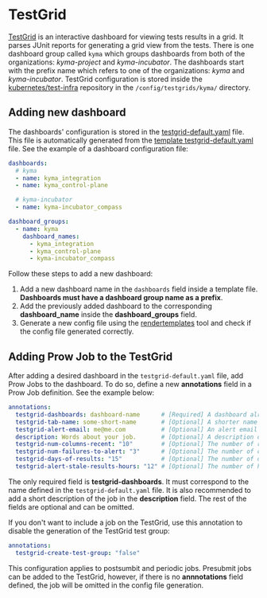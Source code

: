 # TestGrid

[TestGrid](https://testgrid.k8s.io) is an interactive dashboard for viewing tests results in a grid. It parses JUnit reports for generating a grid view from the tests.
There is one dashboard group called `kyma` which groups dashboards from both of the organizations: *kyma-project* and *kyma-incubator*. The dashboards start with the prefix name which refers to one of the organizations: *kyma* and *kyma-incubator*.
TestGrid configuration is stored inside the [kubernetes/test-infra](https://github.com/kubernetes/test-infra/tree/master/config/testgrids/kyma) repository in the `/config/testgrids/kyma/` directory.

## Adding new dashboard

The dashboards' configuration is stored in the [testgrid-default.yaml](https://github.com/kyma-project/test-infra/tree/main/prow/testgrid-default.yaml) file.
This file is automatically generated from the [template testgrid-default.yaml](https://github.com/kyma-project/test-infra/blob/main/templates/templates/testgrid-default.yaml) file. See the example of a dashboard configuration file:
```yaml
dashboards:
  # kyma
  - name: kyma_integration
  - name: kyma_control-plane

  # kyma-incubator
  - name: kyma-incubator_compass

dashboard_groups:
  - name: kyma
    dashboard_names:
      - kyma_integration
      - kyma_control-plane
      - kyma-incubator_compass
```
Follow these steps to add a new dashboard:

1. Add a new dashboard name in the `dashboards` field inside a template file. **Dashboards must have a dashboard group name as a prefix**.
2. Add the previously added dashboard to the corresponding **dashboard_name** inside the **dashboard_groups** field.
3. Generate a new config file using the [rendertemplates](https://github.com/kyma-project/test-infra/tree/main/development/tools/cmd/rendertemplates) tool and check if the config file generated correctly.

## Adding Prow Job to the TestGrid

After adding a desired dashboard in the `testgrid-default.yaml` file, add Prow Jobs to the dashboard. To do so, define a new **annotations** field in a Prow Job definition. See the example below:
```yaml
annotations:
  testgrid-dashboards: dashboard-name      # [Required] A dashboard already defined in a config.yaml.
  testgrid-tab-name: some-short-name       # [Optional] A shorter name for the tab. If omitted, just uses the job name.
  testgrid-alert-email: me@me.com          # [Optional] An alert email that will be applied to the tab created in the first dashboard specified in testgrid-dashboards.
  description: Words about your job.       # [Optional] A description of your job. If omitted, only the job name is used.
  testgrid-num-columns-recent: "10"        # [Optional] The number of runs in a row that can be omitted before the run is considered stale. The default value is 10.
  testgrid-num-failures-to-alert: "3"      # [Optional] The number of continuous failures before sending an email. The default value is 3.
  testgrid-days-of-results: "15"           # [Optional] The number of days for which the results are visible. The default value is 15.
  testgrid-alert-stale-results-hours: "12" # [Optional] The number of hours that pass with no results after which the email is sent. The default value is 12.
```

The only required field is **testgrid-dashboards**. It must correspond to the name defined in the `testgrid-default.yaml` file. It is also recommended to add a short description of the job in the **description** field.
The rest of the fields are optional and can be omitted.

If you don't want to include a job on the TestGrid, use this annotation to disable the generation of the TestGrid test group:
```yaml
annotations:
  testgrid-create-test-group: "false"
```

This configuration applies to postsumbit and periodic jobs. Presubmit jobs can be added to the TestGrid, however, if there is no **annnotations** field defined, the job will be omitted in the config file generation.
